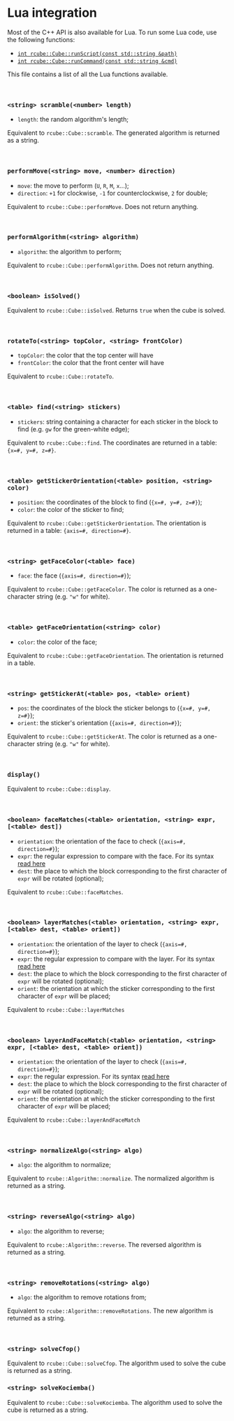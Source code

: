 # Lua integration

Most of the C++ API is also available for Lua. To run some Lua code, use the
following functions:
- [`int rcube::Cube::runScript(const std::string &path)`](cube.md#int-rcubecuberunscriptconst-stdstring-path)
- [`int rcube::Cube::runCommand(const std::string &cmd)`](cube.md#int-rcubecuberuncommandconst-stdstring-cmd)

This file contains a list of all the Lua functions available.

<br>

### `<string> scramble(<number> length)`

- `length`: the random algorithm's length;

Equivalent to `rcube::Cube::scramble`. The generated algorithm is returned as
a string.

<br>

### `performMove(<string> move, <number> direction)`

- `move`: the move to perform (`U`, `R`, `M`, `x`...);
- `direction`: `+1` for clockwise, `-1` for counterclockwise, `2` for double;

Equivalent to `rcube::Cube::performMove`. Does not return anything.

<br>

### `performAlgorithm(<string> algorithm)`

- `algorithm`: the algorithm to perform;

Equivalent to `rcube::Cube::performAlgorithm`. Does not return anything.

<br>

### `<boolean> isSolved()`

Equivalent to `rcube::Cube::isSolved`. Returns `true` when the cube is solved.

<br>

### `rotateTo(<string> topColor, <string> frontColor)`

- `topColor`: the color that the top center will have
- `frontColor`: the color that the front center will have

Equivalent to `rcube::Cube::rotateTo`.

<br>

### `<table> find(<string> stickers)`

- `stickers`: string containing a character for each sticker in the block to
find (e.g. `gw` for the green-white edge);

Equivalent to `rcube::Cube::find`. The coordinates are returned in a table:
`{x=#, y=#, z=#}`.

<br>

### `<table> getStickerOrientation(<table> position, <string> color)`

- `position`: the coordinates of the block to find (`{x=#, y=#, z=#}`);
- `color`: the color of the sticker to find;

Equivalent to `rcube::Cube::getStickerOrientation`. The orientation is returned
in a table: `{axis=#, direction=#}`.

<br>

### `<string> getFaceColor(<table> face)`

- `face`: the face (`{axis=#, direction=#}`);

Equivalent to `rcube::Cube::getFaceColor`. The color is returned as a
one-character string (e.g. `"w"` for white).

<br>

### `<table> getFaceOrientation(<string> color)`

- `color`: the color of the face;

Equivalent to `rcube::Cube::getFaceOrientation`. The orientation is returned
in a table.

<br>

### `<string> getStickerAt(<table> pos, <table> orient)`

- `pos`: the coordinates of the block the sticker belongs to (`{x=#, y=#, z=#}`);
- `orient`: the sticker's orientation (`{axis=#, direction=#}`);

Equivalent to `rcube::Cube::getStickerAt`. The color is returned as a
one-character string (e.g. `"w"` for white).

<br>

### `display()`

Equivalent to `rcube::Cube::display`.

<br>

### `<boolean> faceMatches(<table> orientation, <string> expr, [<table> dest])`

- `orientation`: the orientation of the face to check (`{axis=#, direction=#}`);
- `expr`: the regular expression to compare with the face. For its syntax
[read here](cube.md#rcubecubefacematchesconst-rcubeorientation-face-const-stdstring-expr)
- `dest`: the place to which the block corresponding to the first character of
`expr` will be rotated (optional);

Equivalent to `rcube::Cube::faceMatches`.

<br>

### `<boolean> layerMatches(<table> orientation, <string> expr, [<table> dest, <table> orient])`

- `orientation`: the orientation of the layer to check (`{axis=#, direction=#}`);
- `expr`: the regular expression to compare with the layer. For its syntax
[read here](cube.md#rcubecubefacematchesconst-rcubeorientation-face-const-stdstring-expr)
- `dest`: the place to which the block corresponding to the first character of
`expr` will be rotated (optional);
- `orient`: the orientation at which the sticker corresponding to the first
character of `expr` will be placed;

Equivalent to `rcube::Cube::layerMatches`

<br>

### `<boolean> layerAndFaceMatch(<table> orientation, <string> expr, [<table> dest, <table> orient])`

- `orientation`: the orientation of the layer to check (`{axis=#, direction=#}`);
- `expr`: the regular expression. For its syntax
[read here](cube.md#rcubecubefacematchesconst-rcubeorientation-face-const-stdstring-expr)
- `dest`: the place to which the block corresponding to the first character of
`expr` will be rotated (optional);
- `orient`: the orientation at which the sticker corresponding to the first
character of `expr` will be placed;

Equivalent to `rcube::Cube::layerAndFaceMatch`

<br>

### `<string> normalizeAlgo(<string> algo)`

- `algo`: the algorithm to normalize;

Equivalent to `rcube::Algorithm::normalize`. The normalized algorithm is
returned as a string.

<br>

### `<string> reverseAlgo(<string> algo)`

- `algo`: the algorithm to reverse;

Equivalent to `rcube::Algorithm::reverse`. The reversed algorithm is
returned as a string.

<br>

### `<string> removeRotations(<string> algo)`

- `algo`: the algorithm to remove rotations from;

Equivalent to `rcube::Algorithm::removeRotations`. The new algorithm is
returned as a string.

<br>

### `<string> solveCfop()`

Equivalent to `rcube::Cube::solveCfop`. The algorithm used to solve the cube is
returned as a string.

### `<string> solveKociemba()`

Equivalent to `rcube::Cube::solveKociemba`. The algorithm used to solve the
cube is returned as a string.
